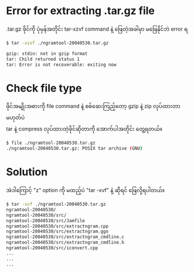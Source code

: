 
# Error for extracting .tar.gz file

.tar.gz ဖိုင်ကို ပုံမှန်အတိုင်း tar-xzvf command နဲ့ ဖြေတဲ့အခါမှာ မဖြေနိုင်ဘဲ error ရ  

```bash
$ tar -xzvf ./ngramtool-20040530.tar.gz 

gzip: stdin: not in gzip format
tar: Child returned status 1
tar: Error is not recoverable: exiting now
```

# Check file type

ဖိုင်အမျိုးအစားကို file command နဲ့ စစ်ဆေးကြည့်တော့ gzip နဲ့ zip လုပ်ထားတာမဟုတ်ပဲ  
tar နဲ့ compress လုပ်ထားတဲ့ဖိုင်ဆိုတာကို အောက်ပါအတိုင်း တွေ့ရတယ်။  

```bash
$ file ./ngramtool-20040530.tar.gz 
./ngramtool-20040530.tar.gz: POSIX tar archive (GNU)
```

# Solution

အဲဒါကြောင့် "z" option ကို မထည့်ပဲ "tar -xvf" နဲ့ ဆိုရင် ဖြေလို့ရပါတယ်။  

```bash
$ tar -xvf ./ngramtool-20040530.tar.gz 
ngramtool-20040530/
ngramtool-20040530/src/
ngramtool-20040530/src/Jamfile
ngramtool-20040530/src/extractngram.cpp
ngramtool-20040530/src/extractngram.ggo
ngramtool-20040530/src/extractngram_cmdline.c
ngramtool-20040530/src/extractngram_cmdline.h
ngramtool-20040530/src/iconvert.cpp
...
...
...
```
